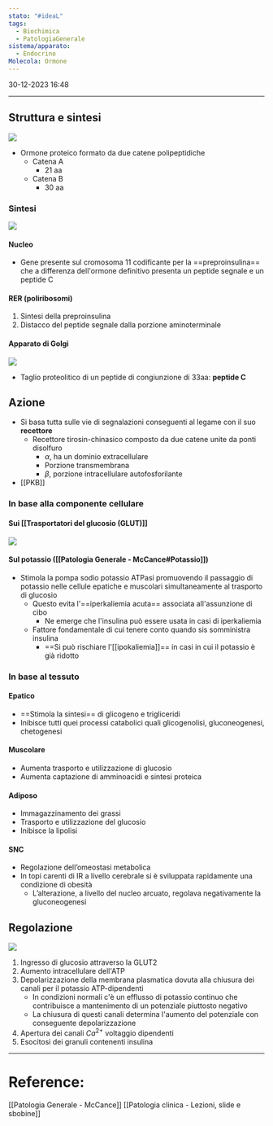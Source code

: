 ```yaml
---
stato: "#ideaL"
tags:
  - Biochimica
  - PatologiaGenerale
sistema/apparato:
  - Endocrino
Molecola: Ormone
---
```

30-12-2023 16:48

--- 

## Struttura e sintesi 
![](https://i.imgur.com/UpsFRdZ.png)


- Ormone proteico formato da due catene polipeptidiche
	- Catena A
		- 21 aa
	- Catena B
		- 30 aa
### Sintesi 
![](https://i.imgur.com/BUW6pZE.png)
#### Nucleo
- Gene presente sul cromosoma 11 codificante per la ==preproinsulina== che a differenza dell'ormone definitivo presenta un peptide segnale e un peptide C
#### RER (poliribosomi)
1. Sintesi della preproinsulina
2. Distacco del peptide segnale dalla porzione aminoterminale
#### Apparato di Golgi

![](https://i.imgur.com/F2UFigu.png)

- Taglio proteolitico di un peptide di congiunzione di 33aa: **peptide C**
## Azione
- Si basa tutta sulle vie di segnalazioni conseguenti al legame con il suo **recettore**
	- Recettore tirosin-chinasico composto da due catene unite da ponti disolfuro
		- $\alpha$, ha un dominio extracellulare
		- Porzione transmembrana
		- $\beta$, porzione intracellulare autofosforilante
- [[PKB]]
### In base alla componente cellulare
#### Sui [[Trasportatori del glucosio (GLUT)]]
![](https://i.imgur.com/BtzSgGm.png)

#### Sul potassio ([[Patologia Generale - McCance#Potassio]])
- Stimola la pompa sodio potassio ATPasi promuovendo il passaggio di potassio nelle cellule epatiche e muscolari simultaneamente al trasporto di glucosio
	- Questo evita l'==iperkaliemia acuta== associata all'assunzione di cibo
		- Ne emerge che l'insulina può essere usata in casi di iperkaliemia
	- Fattore fondamentale di cui tenere conto quando sis somministra insulina
		- ==Si può rischiare l'[[ipokaliemia]]== in casi in cui il potassio è già ridotto

### In base al tessuto
#### Epatico
- ==Stimola la sintesi== di glicogeno e trigliceridi
- Inibisce tutti quei processi catabolici quali glicogenolisi, gluconeogenesi, chetogenesi
#### Muscolare
- Aumenta trasporto e utilizzazione di glucosio
- Aumenta captazione di amminoacidi e sintesi proteica
#### Adiposo
- Immagazzinamento dei grassi
- Trasporto e utilizzazione del glucosio
- Inibisce la lipolisi
#### SNC
- Regolazione dell’omeostasi metabolica
- In topi carenti di IR a livello cerebrale si è sviluppata rapidamente una condizione di obesità 
	- L’alterazione, a livello del nucleo arcuato, regolava negativamente la gluconeogenesi


## Regolazione
![](https://i.imgur.com/Q9Zuc8w.png)

1. Ingresso di glucosio attraverso la GLUT2
2. Aumento intracellulare dell'ATP
3. Depolarizzazione della membrana plasmatica dovuta alla chiusura dei canali per il potassio ATP-dipendenti
	- In condizioni normali c'è un efflusso di potassio continuo che contribuisce a mantenimento di un potenziale piuttosto negativo
	- La chiusura di questi canali determina l'aumento del potenziale con conseguente depolarizzazione
4. Apertura dei canali $Ca^{2+}$ voltaggio dipendenti
5. Esocitosi dei granuli contenenti insulina








--- 
# Reference:
[[Patologia Generale - McCance]]
[[Patologia clinica - Lezioni, slide e sbobine]]